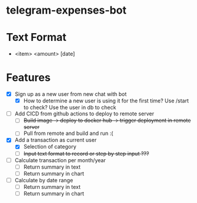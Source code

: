 # telegram-expenses-bot

# Text Format
- \<item\> \<amount\> [date]

# Features
- [x] Sign up as a new user from new chat with bot
    - [x] How to determine a new user is using it for the first time? Use /start to check? Use the user in db to check
- [ ] Add CICD from github actions to deploy to remote server 
  - [ ] ~~Build image -> deploy to docker hub -> trigger deployment in remote server~~
  - [ ] Pull from remote and build and run :(
-[x] Add a transaction as current user
    - [x] Selection of category 
    - [ ] ~~Input text format to record or step by step input ???~~
- [ ] Calculate transaction per month/year
  - [ ] Return summary in text
  - [ ] Return summary in chart
- [ ] Calculate by date range
  - [ ] Return summary in text
  - [ ] Return summary in chart